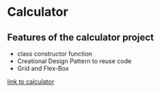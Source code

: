 # Calculator

## Features of the calculator project

- class constructor function
- Creational Design Pattern to reuse code
- Grid and Flex-Box

[link to calculator](https://patrickschubert87.github.io/calculator/)
